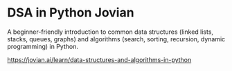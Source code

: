 # DSA in Python Jovian

A beginner-friendly introduction to common data structures (linked lists, stacks, queues, graphs) and algorithms (search, sorting, recursion, dynamic programming) in Python.

https://jovian.ai/learn/data-structures-and-algorithms-in-python
